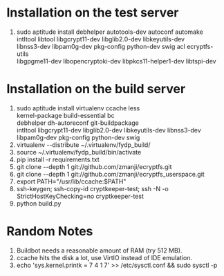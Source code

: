# Installation on the test server

1. sudo aptitude install debhelper autotools-dev autoconf automake \
intltool libtool libgcrypt11-dev libglib2.0-dev libkeyutils-dev \
libnss3-dev libpam0g-dev pkg-config python-dev swig acl ecryptfs-utils \
libgpgme11-dev libopencryptoki-dev libpkcs11-helper1-dev libtspi-dev

# Installation on the build server

1. sudo aptitude install virtualenv ccache less \
kernel-package build-essential bc \
debhelper dh-autoreconf git-buildpackage \
intltool libgcrypt11-dev libglib2.0-dev libkeyutils-dev libnss3-dev \
libpam0g-dev pkg-config python-dev swig
2. virtualenv --distribute ~/.virtualenv/fydp\_build/
3. source ~/.virtualenv/fydp\_build/bin/activate
4. pip install -r requirements.txt
5. git clone --depth 1 git://github.com/zmanji/ecryptfs.git
6. git clone --depth 1 git://github.com/zmanji/ecryptfs\_userspace.git
7. export PATH="/usr/lib/ccache:$PATH"
8. ssh-keygen; ssh-copy-id cryptkeeper-test; ssh -N -o StrictHostKeyChecking=no cryptkeeper-test
9. python build.py

# Random Notes

1. Buildbot needs a reasonable amount of RAM (try 512 MB).
2. ccache hits the disk a lot, use VirtIO instead of IDE emulation.
3. echo 'sys.kernel.printk = 7 4 1 7' >> /etc/sysctl.conf && sudo sysctl -p

